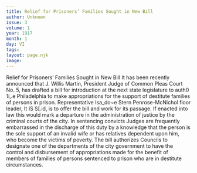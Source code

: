 ```yaml
---
title: Relief for Prisoners’ Families Sought in New Bill
author: Unknown
issue: 3
volume: 1
year: 1917
month: 1
day: VI
tags:
layout: page.njk
image:
---
```

Relief for Prisoners’ Families Sought in New Bill   It has been recently announced that J. Willis Martin, President Judge of Common Pleas Court No. 5, has drafted a bill for introduction at the next state legislature to auth0 1i,.e Philadelphia to make appropriations for the support of destitute families of persons in prison. Representative Isa_do~e Stern Penrose-McNichol floor leader, It IS S[.id, is to offer the bill and work for its passage.   If enacted into law this would mark a departure in the administration of justice by the criminal courts of the city. In sentencing convicts Judges are frequently embarrassed in the discharge of this duty by a knowledge that the person is the sole support of an invalid wife or has relatives dependent upon him, who become the victims of poverty. The bill authorizes Councils to designate one of the departments of the city government to have the control and disbursement of appropriations made for the benefit of members of families of persons sentenced to prison who are in destitute circumstances.      

